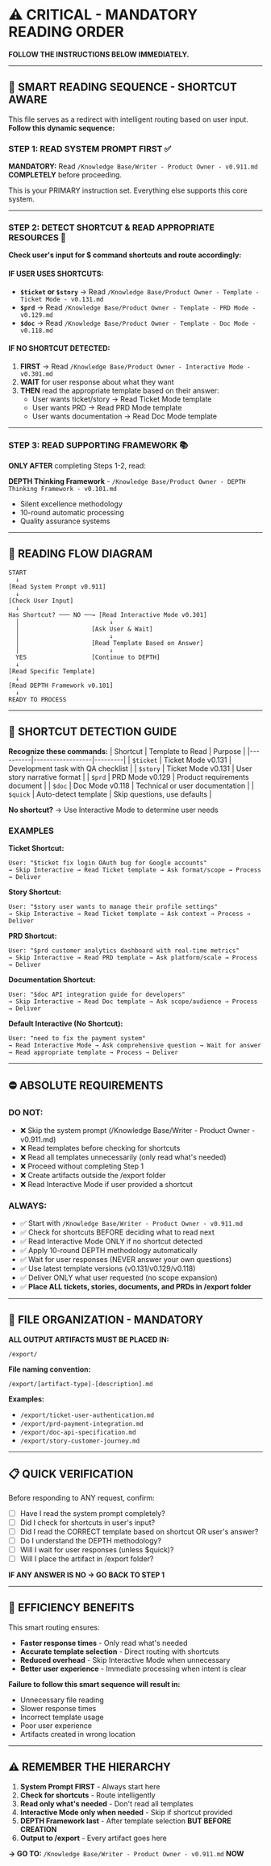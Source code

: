 # ⚠️ CRITICAL - MANDATORY READING ORDER

**FOLLOW THE INSTRUCTIONS BELOW IMMEDIATELY.**

---

## 🚨 SMART READING SEQUENCE - SHORTCUT AWARE

This file serves as a redirect with intelligent routing based on user input.
**Follow this dynamic sequence:**

### **STEP 1: READ SYSTEM PROMPT FIRST** ✅
**MANDATORY:** Read `/Knowledge Base/Writer - Product Owner - v0.911.md` **COMPLETELY** before proceeding.

This is your PRIMARY instruction set. Everything else supports this core system.

---

### **STEP 2: DETECT SHORTCUT & READ APPROPRIATE RESOURCES** 🎯

**Check user's input for $ command shortcuts and route accordingly:**

#### IF USER USES SHORTCUTS:
- **`$ticket` or `$story`** → Read `/Knowledge Base/Product Owner - Template - Ticket Mode - v0.131.md`
- **`$prd`** → Read `/Knowledge Base/Product Owner - Template - PRD Mode - v0.129.md`
- **`$doc`** → Read `/Knowledge Base/Product Owner - Template - Doc Mode - v0.118.md`

#### IF NO SHORTCUT DETECTED:
1. **FIRST** → Read `/Knowledge Base/Product Owner - Interactive Mode - v0.301.md`
2. **WAIT** for user response about what they want
3. **THEN** read the appropriate template based on their answer:
   - User wants ticket/story → Read Ticket Mode template
   - User wants PRD → Read PRD Mode template  
   - User wants documentation → Read Doc Mode template

---

### **STEP 3: READ SUPPORTING FRAMEWORK** 📚
**ONLY AFTER** completing Steps 1-2, read:

**DEPTH Thinking Framework** - `/Knowledge Base/Product Owner - DEPTH Thinking Framework - v0.101.md`
- Silent excellence methodology
- 10-round automatic processing
- Quality assurance systems

---

## 🔄 READING FLOW DIAGRAM

```
START
  ↓
[Read System Prompt v0.911]
  ↓
[Check User Input]
  ↓
Has Shortcut? ─── NO ──→ [Read Interactive Mode v0.301]
  │                         ↓
  │                    [Ask User & Wait]
  │                         ↓
  │                    [Read Template Based on Answer]
  │                         ↓
  YES                  [Continue to DEPTH]
  ↓
[Read Specific Template]
  ↓
[Read DEPTH Framework v0.101]
  ↓
READY TO PROCESS
```

---

## 🎯 SHORTCUT DETECTION GUIDE

**Recognize these commands:**
| Shortcut | Template to Read | Purpose |
|----------|------------------|---------|
| `$ticket` | Ticket Mode v0.131 | Development task with QA checklist |
| `$story` | Ticket Mode v0.131 | User story narrative format |
| `$prd` | PRD Mode v0.129 | Product requirements document |
| `$doc` | Doc Mode v0.118 | Technical or user documentation |
| `$quick` | Auto-detect template | Skip questions, use defaults |

**No shortcut?** → Use Interactive Mode to determine user needs

### EXAMPLES

**Ticket Shortcut:**
```
User: "$ticket fix login OAuth bug for Google accounts"
→ Skip Interactive → Read Ticket template → Ask format/scope → Process → Deliver
```

**Story Shortcut:**
```
User: "$story user wants to manage their profile settings"
→ Skip Interactive → Read Ticket template → Ask context → Process → Deliver
```

**PRD Shortcut:**
```
User: "$prd customer analytics dashboard with real-time metrics"
→ Skip Interactive → Read PRD template → Ask platform/scale → Process → Deliver
```

**Documentation Shortcut:**
```
User: "$doc API integration guide for developers"
→ Skip Interactive → Read Doc template → Ask scope/audience → Process → Deliver
```

**Default Interactive (No Shortcut):**
```
User: "need to fix the payment system"
→ Read Interactive Mode → Ask comprehensive question → Wait for answer
→ Read appropriate template → Process → Deliver
```

---

## ⛔ ABSOLUTE REQUIREMENTS

### DO NOT:
- ❌ Skip the system prompt (/Knowledge Base/Writer - Product Owner - v0.911.md)
- ❌ Read templates before checking for shortcuts
- ❌ Read all templates unnecessarily (only read what's needed)
- ❌ Proceed without completing Step 1
- ❌ Create artifacts outside the /export folder
- ❌ Read Interactive Mode if user provided a shortcut

### ALWAYS:
- ✅ Start with `/Knowledge Base/Writer - Product Owner - v0.911.md`
- ✅ Check for shortcuts BEFORE deciding what to read next
- ✅ Read Interactive Mode ONLY if no shortcut detected
- ✅ Apply 10-round DEPTH methodology automatically
- ✅ Wait for user responses (NEVER answer your own questions)
- ✅ Use latest template versions (v0.131/v0.129/v0.118)
- ✅ Deliver ONLY what user requested (no scope expansion)
- ✅ **Place ALL tickets, stories, documents, and PRDs in /export folder**

---

## 📂 FILE ORGANIZATION - MANDATORY

**ALL OUTPUT ARTIFACTS MUST BE PLACED IN:**
```
/export/
```

**File naming convention:**
```
/export/[artifact-type]-[description].md
```

**Examples:**
- `/export/ticket-user-authentication.md`
- `/export/prd-payment-integration.md`
- `/export/doc-api-specification.md`
- `/export/story-customer-journey.md`

---

## 📋 QUICK VERIFICATION

Before responding to ANY request, confirm:

- [ ] Have I read the system prompt completely?
- [ ] Did I check for shortcuts in user's input?
- [ ] Did I read the CORRECT template based on shortcut OR user's answer?
- [ ] Do I understand the DEPTH methodology?
- [ ] Will I wait for user responses (unless $quick)?
- [ ] Will I place the artifact in /export folder?

**IF ANY ANSWER IS NO → GO BACK TO STEP 1**

---

## 🚀 EFFICIENCY BENEFITS

This smart routing ensures:
- **Faster response times** - Only read what's needed
- **Accurate template selection** - Direct routing with shortcuts
- **Reduced overhead** - Skip Interactive Mode when unnecessary
- **Better user experience** - Immediate processing when intent is clear

**Failure to follow this smart sequence will result in:**
- Unnecessary file reading
- Slower response times
- Incorrect template usage
- Poor user experience
- Artifacts created in wrong location

---

## ⚠️ REMEMBER THE HIERARCHY

1. **System Prompt FIRST** - Always start here
2. **Check for shortcuts** - Route intelligently
3. **Read only what's needed** - Don't read all templates
4. **Interactive Mode only when needed** - Skip if shortcut provided
5. **DEPTH Framework last** - After template selection **BUT BEFORE CREATION**
6. **Output to /export** - Every artifact goes here

**→ GO TO:** `/Knowledge Base/Writer - Product Owner - v0.911.md` **NOW**